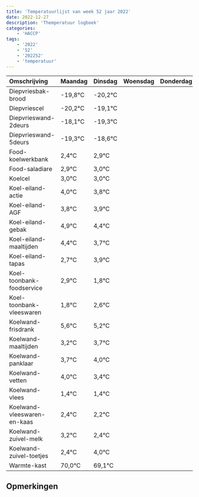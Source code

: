 ```yaml
---
title: 'Temperatuurlijst van week 52 jaar 2022'
date: 2022-12-27
description: 'Themperatuur logboek'
categories:
    - 'HACCP'
tags:
    - '2022'
    - '52'
    - '202252'
    - 'temperatuur'
---
```

|Omschrijving|Maandag|Dinsdag|Woensdag|Donderdag|Vrijdag|Zaterdag|Zondag|
|:---|:---|:---|:---|:---|:---|:---|:---|
|Diepvriesbak-brood|-19,8°C|-20,2°C| | | | | |
|Diepvriescel|-20,2°C|-19,1°C| | | | | |
|Diepvrieswand-2deurs|-18,1°C|-19,3°C| | | | | |
|Diepvrieswand-5deurs|-19,3°C|-18,6°C| | | | | |
|Food-koelwerkbank|2,4°C|2,9°C| | | | | |
|Food-saladiare|2,9°C|3,0°C| | | | | |
|Koelcel|3,0°C|3,0°C| | | | | |
|Koel-eiland-actie|4,0°C|3,8°C| | | | | |
|Koel-eiland-AGF|3,8°C|3,9°C| | | | | |
|Koel-eiland-gebak|4,9°C|4,4°C| | | | | |
|Koel-eiland-maaltijden|4,4°C|3,7°C| | | | | |
|Koel-eiland-tapas|2,7°C|3,9°C| | | | | |
|Koel-toonbank-foodservice|2,9°C|1,8°C| | | | | |
|Koel-toonbank-vleeswaren|1,8°C|2,6°C| | | | | |
|Koelwand-frisdrank|5,6°C|5,2°C| | | | | |
|Koelwand-maaltijden|3,2°C|3,7°C| | | | | |
|Koelwand-panklaar|3,7°C|4,0°C| | | | | |
|Koelwand-vetten|4,0°C|3,4°C| | | | | |
|Koelwand-vlees|1,4°C|1,4°C| | | | | |
|Koelwand-vleeswaren-en-kaas|2,4°C|2,2°C| | | | | |
|Koelwand-zuivel-melk|3,2°C|2,4°C| | | | | |
|Koelwand-zuivel-toetjes|2,4°C|4,0°C| | | | | |
|Warmte-kast|70,0°C|69,1°C| | | | | |

## Opmerkingen


